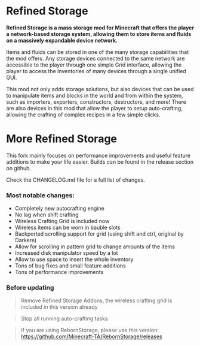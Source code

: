 # Refined Storage

**Refined Storage is a mass storage mod for Minecraft that offers the player a network-based storage system, allowing them to store items and fluids on a massively expandable device network.**

Items and fluids can be stored in one of the many storage capabilities that the mod offers. Any storage devices connected to the same network are accessible to the player through one simple Grid interface, allowing the player to access the inventories of many devices through a single unified GUI.

This mod not only adds storage solutions, but also devices that can be used to manipulate items and blocks in the world and from within the system, such as importers, exporters, constructors, destructors, and more! There are also devices in this mod that allow the player to setup auto-crafting, allowing the crafting of complex recipes in a few simple clicks.

# More Refined Storage

This fork mainly focuses on performance improvements and useful feature additions to make your life easier.
Builds can be found in the release section on github.

Check the CHANGELOG.md file for a full list of changes.

### Most notable changes:
- Completely new autocrafting engine
- No lag when shift crafting
- Wireless Crafting Grid is included now
- Wireless items can be worn in bauble slots
- Backported scrolling support for grid (using shift and ctrl, original by Darkere)
- Allow for scrolling in pattern grid to change amounts of the items
- Increased disk manipulator speed by a lot
- Allow to use space to insert the whole inventory
- Tons of bug fixes and small feature additions
- Tons of performance improvements

### Before updating
> Remove Refined Storage Addons, the wireless crafting grid is included in this version already

> Stop all running auto-crafting tasks

> If you are using RebornStorage, please use this version: https://github.com/Minecraft-TA/RebornStorage/releases
